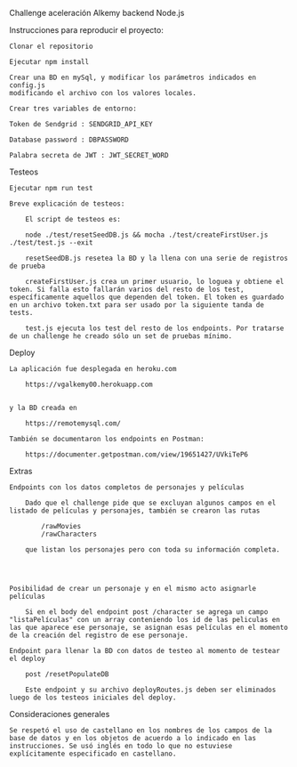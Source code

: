 Challenge aceleración Alkemy backend Node.js

Instrucciones para reproducir el proyecto:

    Clonar el repositorio

    Ejecutar npm install

    Crear una BD en mySql, y modificar los parámetros indicados en config.js
    modificando el archivo con los valores locales.

    Crear tres variables de entorno:

    Token de Sendgrid : SENDGRID_API_KEY

    Database password : DBPASSWORD

    Palabra secreta de JWT : JWT_SECRET_WORD

Testeos

    Ejecutar npm run test

    Breve explicación de testeos:

        El script de testeos es:

        node ./test/resetSeedDB.js && mocha ./test/createFirstUser.js ./test/test.js --exit

        resetSeedDB.js resetea la BD y la llena con una serie de registros de prueba

        createFirstUser.js crea un primer usuario, lo loguea y obtiene el token. Si falla esto fallarán varios del resto de los test, específicamente aquellos que dependen del token. El token es guardado en un archivo token.txt para ser usado por la siguiente tanda de tests.

        test.js ejecuta los test del resto de los endpoints. Por tratarse de un challenge he creado sólo un set de pruebas mínimo.

Deploy

    La aplicación fue desplegada en heroku.com

        https://vgalkemy00.herokuapp.com


    y la BD creada en

        https://remotemysql.com/

    También se documentaron los endpoints en Postman:

        https://documenter.getpostman.com/view/19651427/UVkiTeP6

Extras

    Endpoints con los datos completos de personajes y películas

        Dado que el challenge pide que se excluyan algunos campos en el listado de películas y personajes, también se crearon las rutas

            /rawMovies
            /rawCharacters

        que listan los personajes pero con toda su información completa.




    Posibilidad de crear un personaje y en el mismo acto asignarle películas

        Si en el body del endpoint post /character se agrega un campo "listaPelículas" con un array conteniendo los id de las peliculas en las que aparece ese personaje, se asignan esas películas en el momento de la creación del registro de ese personaje.

    Endpoint para llenar la BD con datos de testeo al momento de testear el deploy

        post /resetPopulateDB

        Este endpoint y su archivo deployRoutes.js deben ser eliminados luego de los testeos iniciales del deploy.

Consideraciones generales

    Se respetó el uso de castellano en los nombres de los campos de la base de datos y en los objetos de acuerdo a lo indicado en las instrucciones. Se usó inglés en todo lo que no estuviese explícitamente especificado en castellano.
